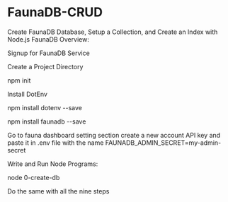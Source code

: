 # FaunaDB-CRUD

Create FaunaDB Database, Setup a Collection, and Create an Index with Node.js
FaunaDB Overview:

Signup for FaunaDB Service

Create a Project Directory

npm init

Install DotEnv

npm install dotenv --save

npm install faunadb --save

Go to fauna dashboard setting section create a new account API key and paste it in .env file with the name FAUNADB_ADMIN_SECRET=my-admin-secret

Write and Run Node Programs:

node 0-create-db

Do the same with all the nine steps
